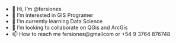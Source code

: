 - 👋 Hi, I’m @fersiones
- 👀 I’m interested in GIS Programer
- 🌱 I’m currently learning Data Science 
- 💞️ I’m looking to collaborate on QGis and ArcGis
- 📫 How to reach me fersiones@gmailcom or +54 9 3764 876748
